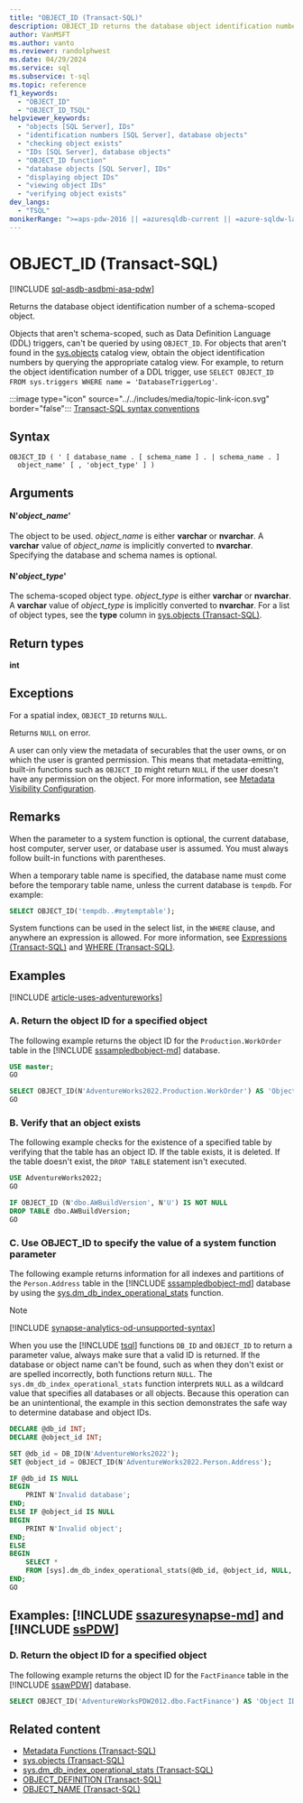 ```yaml
---
title: "OBJECT_ID (Transact-SQL)"
description: OBJECT_ID returns the database object identification number of a schema-scoped object.
author: VanMSFT
ms.author: vanto
ms.reviewer: randolphwest
ms.date: 04/29/2024
ms.service: sql
ms.subservice: t-sql
ms.topic: reference
f1_keywords:
  - "OBJECT_ID"
  - "OBJECT_ID_TSQL"
helpviewer_keywords:
  - "objects [SQL Server], IDs"
  - "identification numbers [SQL Server], database objects"
  - "checking object exists"
  - "IDs [SQL Server], database objects"
  - "OBJECT_ID function"
  - "database objects [SQL Server], IDs"
  - "displaying object IDs"
  - "viewing object IDs"
  - "verifying object exists"
dev_langs:
  - "TSQL"
monikerRange: ">=aps-pdw-2016 || =azuresqldb-current || =azure-sqldw-latest || >=sql-server-2016 || >=sql-server-linux-2017 || =azuresqldb-mi-current"
---
```

# OBJECT_ID (Transact-SQL)

[!INCLUDE [sql-asdb-asdbmi-asa-pdw](../../includes/applies-to-version/sql-asdb-asdbmi-asa-pdw.md)]

Returns the database object identification number of a schema-scoped object.

Objects that aren't schema-scoped, such as Data Definition Language (DDL) triggers, can't be queried by using `OBJECT_ID`. For objects that aren't found in the [sys.objects](../../relational-databases/system-catalog-views/sys-objects-transact-sql.md) catalog view, obtain the object identification numbers by querying the appropriate catalog view. For example, to return the object identification number of a DDL trigger, use `SELECT OBJECT_ID FROM sys.triggers WHERE name = 'DatabaseTriggerLog'`.

:::image type="icon" source="../../includes/media/topic-link-icon.svg" border="false"::: [Transact-SQL syntax conventions](../../t-sql/language-elements/transact-sql-syntax-conventions-transact-sql.md)

## Syntax

```syntaxsql
OBJECT_ID ( ' [ database_name . [ schema_name ] . | schema_name . ]
  object_name' [ , 'object_type' ] )
```

## Arguments

#### N'*object_name*'

The object to be used. *object_name* is either **varchar** or **nvarchar**. A **varchar** value of *object_name* is implicitly converted to **nvarchar**. Specifying the database and schema names is optional.

#### N'*object_type*'

The schema-scoped object type. *object_type* is either **varchar** or **nvarchar**. A **varchar** value of *object_type* is implicitly converted to **nvarchar**. For a list of object types, see the **type** column in [sys.objects (Transact-SQL)](../../relational-databases/system-catalog-views/sys-objects-transact-sql.md).

## Return types

**int**

## Exceptions

For a spatial index, `OBJECT_ID` returns `NULL`.

Returns `NULL` on error.

A user can only view the metadata of securables that the user owns, or on which the user is granted permission. This means that metadata-emitting, built-in functions such as `OBJECT_ID` might return `NULL` if the user doesn't have any permission on the object. For more information, see [Metadata Visibility Configuration](../../relational-databases/security/metadata-visibility-configuration.md).

## Remarks

When the parameter to a system function is optional, the current database, host computer, server user, or database user is assumed. You must always follow built-in functions with parentheses.

When a temporary table name is specified, the database name must come before the temporary table name, unless the current database is `tempdb`. For example:

```sql
SELECT OBJECT_ID('tempdb..#mytemptable');
```

System functions can be used in the select list, in the `WHERE` clause, and anywhere an expression is allowed. For more information, see [Expressions (Transact-SQL)](../language-elements/expressions-transact-sql.md) and [WHERE (Transact-SQL)](../queries/where-transact-sql.md).

## Examples

[!INCLUDE [article-uses-adventureworks](../../includes/article-uses-adventureworks.md)]

### A. Return the object ID for a specified object

The following example returns the object ID for the `Production.WorkOrder` table in the [!INCLUDE [sssampledbobject-md](../../includes/sssampledbobject-md.md)] database.

```sql
USE master;
GO

SELECT OBJECT_ID(N'AdventureWorks2022.Production.WorkOrder') AS 'Object ID';
GO
```

### B. Verify that an object exists

The following example checks for the existence of a specified table by verifying that the table has an object ID. If the table exists, it is deleted. If the table doesn't exist, the `DROP TABLE` statement isn't executed.

```sql
USE AdventureWorks2022;
GO

IF OBJECT_ID (N'dbo.AWBuildVersion', N'U') IS NOT NULL
DROP TABLE dbo.AWBuildVersion;
GO
```

### C. Use OBJECT_ID to specify the value of a system function parameter

The following example returns information for all indexes and partitions of the `Person.Address` table in the [!INCLUDE [sssampledbobject-md](../../includes/sssampledbobject-md.md)] database by using the [sys.dm_db_index_operational_stats](../../relational-databases/system-dynamic-management-views/sys-dm-db-index-operational-stats-transact-sql.md) function.

> [!NOTE]  
> [!INCLUDE [synapse-analytics-od-unsupported-syntax](../../includes/synapse-analytics-od-unsupported-syntax.md)]

When you use the [!INCLUDE [tsql](../../includes/tsql-md.md)] functions `DB_ID` and `OBJECT_ID` to return a parameter value, always make sure that a valid ID is returned. If the database or object name can't be found, such as when they don't exist or are spelled incorrectly, both functions return `NULL`. The `sys.dm_db_index_operational_stats` function interprets `NULL` as a wildcard value that specifies all databases or all objects. Because this operation can be an unintentional, the example in this section demonstrates the safe way to determine database and object IDs.

```sql
DECLARE @db_id INT;
DECLARE @object_id INT;

SET @db_id = DB_ID(N'AdventureWorks2022');
SET @object_id = OBJECT_ID(N'AdventureWorks2022.Person.Address');

IF @db_id IS NULL
BEGIN
    PRINT N'Invalid database';
END;
ELSE IF @object_id IS NULL
BEGIN
    PRINT N'Invalid object';
END;
ELSE
BEGIN
    SELECT *
    FROM [sys].dm_db_index_operational_stats(@db_id, @object_id, NULL, NULL);
END;
GO
```

## Examples: [!INCLUDE [ssazuresynapse-md](../../includes/ssazuresynapse-md.md)] and [!INCLUDE [ssPDW](../../includes/sspdw-md.md)]

### D. Return the object ID for a specified object

The following example returns the object ID for the `FactFinance` table in the [!INCLUDE [ssawPDW](../../includes/ssawpdw-md.md)] database.

```sql
SELECT OBJECT_ID('AdventureWorksPDW2012.dbo.FactFinance') AS 'Object ID';
```

## Related content

- [Metadata Functions (Transact-SQL)](metadata-functions-transact-sql.md)
- [sys.objects (Transact-SQL)](../../relational-databases/system-catalog-views/sys-objects-transact-sql.md)
- [sys.dm_db_index_operational_stats (Transact-SQL)](../../relational-databases/system-dynamic-management-views/sys-dm-db-index-operational-stats-transact-sql.md)
- [OBJECT_DEFINITION (Transact-SQL)](object-definition-transact-sql.md)
- [OBJECT_NAME (Transact-SQL)](object-name-transact-sql.md)
